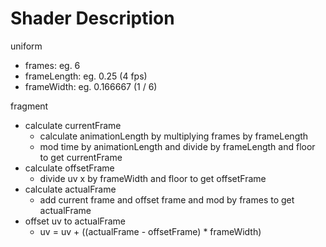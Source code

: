 # Shader Description

uniform

- frames: eg. 6
- frameLength: eg. 0.25 (4 fps)
- frameWidth: eg. 0.166667 (1 / 6)

fragment

- calculate currentFrame
  - calculate animationLength by multiplying frames by frameLength
  - mod time by animationLength and divide by frameLength and floor to get currentFrame
- calculate offsetFrame
  - divide uv x by frameWidth and floor to get offsetFrame
- calculate actualFrame
  - add current frame and offset frame and mod by frames to get actualFrame
- offset uv to actualFrame
  - uv = uv + ((actualFrame - offsetFrame) * frameWidth)
